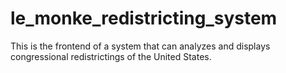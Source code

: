 # le_monke_redistricting_system
 
This is the frontend of a system that can analyzes and displays congressional redistrictings of the United States. 

